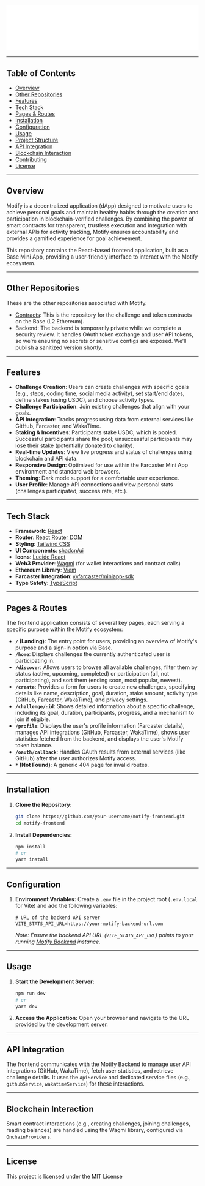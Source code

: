 
<div align="center">

[//]: # "Add your logo here if available"
![Logo](public/bannerMotify_white.svg)

</div>

---

## Table of Contents

- [Overview](#overview)
- [Other Repositories](#repositories)
- [Features](#features)
- [Tech Stack](#tech-stack)
- [Pages & Routes](#pages--routes)
- [Installation](#installation)
- [Configuration](#configuration)
- [Usage](#usage)
- [Project Structure](#project-structure)
- [API Integration](#api-integration)
- [Blockchain Interaction](#blockchain-interaction)
- [Contributing](#contributing)
- [License](#license)

---

## Overview

Motify is a decentralized application (dApp) designed to motivate users to achieve personal goals and maintain healthy habits through the creation and participation in blockchain-verified challenges. By combining the power of smart contracts for transparent, trustless execution and integration with external APIs for activity tracking, Motify ensures accountability and provides a gamified experience for goal achievement.

This repository contains the React-based frontend application, built as a Base Mini App, providing a user-friendly interface to interact with the Motify ecosystem.

---

## Other Repositories

These are the other repositories associated with Motify. 

- [Contracts](https://github.com/etaaa/motify-smart-contracts): This is the repository for the challenge and token contracts on the Base (L2 Ethereum).
- Backend: The backend is temporarily private while we complete a security review. It handles OAuth token exchange and user API tokens, so we’re ensuring no secrets or sensitive configs are exposed. We’ll publish a sanitized version shortly.

---

## Features

- **Challenge Creation**: Users can create challenges with specific goals (e.g., steps, coding time, social media activity), set start/end dates, define stakes (using USDC), and choose activity types.
- **Challenge Participation**: Join existing challenges that align with your goals.
- **API Integration**: Tracks progress using data from external services like GitHub, Farcaster, and WakaTime.
- **Staking & Incentives**: Participants stake USDC, which is pooled. Successful participants share the pool; unsuccessful participants may lose their stake (potentially donated to charity).
- **Real-time Updates**: View live progress and status of challenges using blockchain and API data.
- **Responsive Design**: Optimized for use within the Farcaster Mini App environment and standard web browsers.
- **Theming**: Dark mode support for a comfortable user experience.
- **User Profile**: Manage API connections and view personal stats (challenges participated, success rate, etc.).

---

## Tech Stack

- **Framework**: [React](https://reactjs.org/)
- **Router**: [React Router DOM](https://reactrouter.com/)
- **Styling**: [Tailwind CSS](https://tailwindcss.com/)
- **UI Components**: [shadcn/ui](https://ui.shadcn.com/)
- **Icons**: [Lucide React](https://lucide.dev/)
- **Web3 Provider**: [Wagmi](https://wagmi.sh/) (for wallet interactions and contract calls)
- **Ethereum Library**: [Viem](https://viem.sh/)
- **Farcaster Integration**: [@farcaster/miniapp-sdk](https://docs.farcaster.xyz/)
- **Type Safety**: [TypeScript](https://www.typescriptlang.org/)

---

## Pages & Routes

The frontend application consists of several key pages, each serving a specific purpose within the Motify ecosystem:

- **`/` (Landing)**: The entry point for users, providing an overview of Motify's purpose and a sign-in option via Base.
- **`/home`**: Displays challenges the currently authenticated user is participating in.
- **`/discover`**: Allows users to browse all available challenges, filter them by status (active, upcoming, completed) or participation (all, not participating), and sort them (ending soon, most popular, newest).
- **`/create`**: Provides a form for users to create new challenges, specifying details like name, description, goal, duration, stake amount, activity type (GitHub, Farcaster, WakaTime), and privacy settings.
- **`/challenge/:id`**: Shows detailed information about a specific challenge, including its goal, duration, participants, progress, and a mechanism to join if eligible.
- **`/profile`**: Displays the user's profile information (Farcaster details), manages API integrations (GitHub, Farcaster, WakaTime), shows user statistics fetched from the backend, and displays the user's Motify token balance.
- **`/oauth/callback`**: Handles OAuth results from external services (like GitHub) after the user authorizes Motify access.
- **`*` (Not Found)**: A generic 404 page for invalid routes.

---

## Installation

1.  **Clone the Repository:**
    ```bash
    git clone https://github.com/your-username/motify-frontend.git
    cd motify-frontend
    ```

2.  **Install Dependencies:**
    ```bash
    npm install
    # or
    yarn install
    ```

---

## Configuration

1.  **Environment Variables:**
    Create a `.env` file in the project root (`.env.local` for Vite) and add the following variables:

    ```env
    # URL of the backend API server
    VITE_STATS_API_URL=https://your-motify-backend-url.com
    ```

    *Note: Ensure the backend API URL (`VITE_STATS_API_URL`) points to your running [Motify Backend](https://github.com/your-username/motify-backend) instance.*

---

## Usage

1.  **Start the Development Server:**
    ```bash
    npm run dev
    # or
    yarn dev
    ```

2.  **Access the Application:**
    Open your browser and navigate to the URL provided by the development server.

---

## API Integration

The frontend communicates with the Motify Backend to manage user API integrations (GitHub, WakaTime), fetch user statistics, and retrieve challenge details. It uses the `ApiService` and dedicated service files (e.g., `githubService`, `wakatimeService`) for these interactions.

---

## Blockchain Interaction

Smart contract interactions (e.g., creating challenges, joining challenges, reading balances) are handled using the Wagmi library, configured via `OnchainProviders`.

---

## License

This project is licensed under the MIT License
